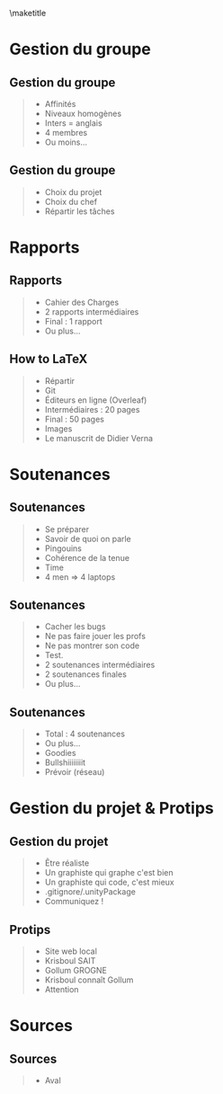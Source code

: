 \maketitle

# Gestion du groupe

## Gestion du groupe

> - Affinités
> - Niveaux homogènes
> - Inters = anglais
> - 4 membres
> - Ou moins...

## Gestion du groupe

> - Choix du projet
> - Choix du chef
> - Répartir les tâches

# Rapports

## Rapports

> - Cahier des Charges
> - 2 rapports intermédiaires
> - Final : 1 rapport
> - Ou plus...

## How to LaTeX

> - Répartir
> - Git
> - Éditeurs en ligne (Overleaf)
> - Intermédiaires : 20 pages
> - Final : 50 pages
> - Images
> - Le manuscrit de Didier Verna


# Soutenances

## Soutenances

> - Se préparer
> - Savoir de quoi on parle
> - Pingouins
> - Cohérence de la tenue
> - Time
> - 4 men => 4 laptops

## Soutenances

> - Cacher les bugs
> - Ne pas faire jouer les profs
> - Ne pas montrer son code
> - Test.
> - 2 soutenances intermédiaires
> - 2 soutenances finales
> - Ou plus...

## Soutenances

> - Total : 4 soutenances
> - Ou plus...
> - Goodies
> - Bullshiiiiiiiit
> - Prévoir (réseau)

# Gestion du projet \& Protips

## Gestion du projet

> - Être réaliste
> - Un graphiste qui graphe c'est bien
> - Un graphiste qui code, c'est mieux
> - .gitignore/.unityPackage
> - Communiquez !

## Protips
> - Site web local
> - Krisboul SAIT
> - Gollum GROGNE
> - Krisboul connaît Gollum
> - Attention

# Sources

## Sources

> - Aval
